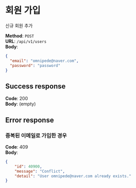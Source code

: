 # 회원 가입

신규 회원 추가

**Method**: ```POST```  
**URL**: ```/api/v1/users```  
**Body**: 

```json
{
  "email": "omnipede@naver.com",
  "password": "password"
}
```

## Success response

**Code**: 200  
**Body**: (empty)

## Error response

### 중복된 이메일로 가입한 경우

**Code**: 409  
**Body**:

```json
{
    "id": 40900,
    "message": "Conflict",
    "detail": "User omnipede@naver.com already exists."
}
```